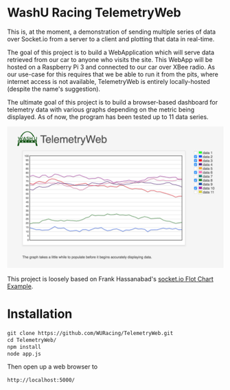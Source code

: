 WashU Racing TelemetryWeb
======================

This is, at the moment, a demonstration of sending multiple series of data over Socket.io from a server to a client and plotting that data in real-time.

The goal of this project is to build a WebApplication which will serve data retrieved from our car to anyone who visits the site. This WebApp will be hosted on a Raspberry Pi 3 and connected to our car over XBee radio.
As our use-case for this requires that we be able to run it from the pits, where internet access is not available, TelemetryWeb is entirely locally-hosted (despite the name's suggestion).

The ultimate goal of this project is to build a browser-based dashboard for telemetry data with various graphs depending on the metric being displayed. As of now, the program has been tested up to 11 data series.

<p align="center">
  <img src="readme-media/TelemetryWeb-Screenshot.png?raw=true" alt="Screenshot"/>
</p>

This project is loosely based on Frank Hassanabad's [socket.io Flot Chart Example](https://github.com/FrankHassanabad/socket.io-flot-example).

# Installation
```
git clone https://github.com/WURacing/TelemetryWeb.git
cd TelemetryWeb/
npm install
node app.js
```

Then open up a web browser to
```
http://localhost:5000/
```

